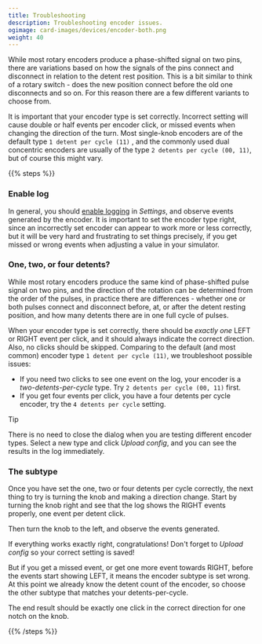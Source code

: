 ```yaml
---
title: Troubleshooting
description: Troubleshooting encoder issues.
ogimage: card-images/devices/encoder-both.png
weight: 40
---
```


While most rotary encoders produce a phase-shifted signal on two pins, there are
variations based on how the signals of the pins connect and disconnect in relation
to the detent rest position. This is a bit similar to think of a rotary switch -
does the new position connect before the old one disconnects and so on. For this
reason there are a few different variants to choose from.

It is important that your encoder type is set correctly. Incorrect setting will
cause double or half events per encoder click, or missed events when changing
the direction of the turn.  Most single-knob encoders are of the default type
`1 detent per cycle (11)` , and the commonly used dual concentric encoders are
usually of the type `2 detents per cycle (00, 11)`, but of course this might vary.

{{% steps %}}

### Enable log

In general, you should [enable logging](/guides/sharing-logs/) in *Settings*, and observe
events generated by the encoder. It is important to set the encoder type right, since
an incorrectly set encoder can appear to work more or less correctly, but it will
be very hard and frustrating to set things precisely, if you get missed or wrong events
when adjusting a value in your simulator.

### One, two, or four detents?

While most rotary encoders produce the same kind of phase-shifted pulse signal on two pins,
and the direction of the rotation can be determined from the order of the pulses,
in practice there are differences - whether one or both pulses connect and disconnect
before, at, or after the detent resting position, and how many detents there are in one
full cycle of pulses.

When your encoder type is set correctly, there should be *exactly one* LEFT or RIGHT
event per click, and it should always indicate the correct direction. Also, no clicks should
be skipped. Comparing to the default (and most common) encoder type `1 detent per cycle (11)`,
we troubleshoot possible issues:

- If you need two clicks to see one event on the log, your encoder is
  a *two-detents-per-cycle* type. Try `2 detents per cycle (00, 11)` first.
- If you get four events per click, you have a four detents per cycle
  encoder, try the `4 detents per cycle` setting.

> [!TIP]
> There is no need to close the dialog when you are testing different encoder types.
> Select a new type and click *Upload config*, and you can see the results in the
> log immediately.

### The subtype

Once you have set the one, two or four detents per cycle correctly, the next thing
to try is turning the knob and making a direction change. Start by turning the knob
right and see that the log shows the RIGHT events properly, one event per detent click.

Then turn the knob to the left, and observe the events generated.

If everything works exactly right, congratulations! Don't forget to *Upload config* so your
correct setting is saved!

But if you get a missed event, or get one more event towards RIGHT, before the events start showing LEFT, it means the encoder subtype is set wrong. At this point we already know the detent count of the encoder, so choose the other subtype that matches your detents-per-cycle.

The end result should be exactly one click in the correct direction for one notch on the knob.

{{% /steps %}}
